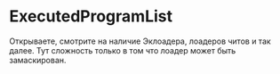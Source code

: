 # ExecutedProgramList

Открываете, смотрите на наличие Эклоадера, лоадеров читов и так далее. Тут сложность только в том что лоадер может быть замаскирован.
